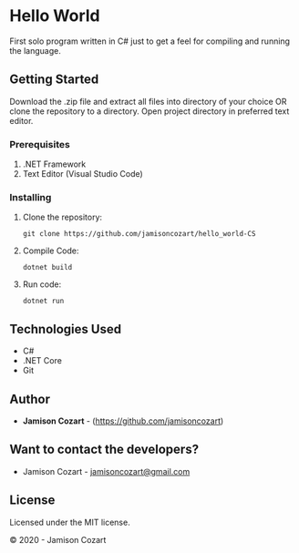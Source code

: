 # Hello World

First solo program written in C# just to get a feel for compiling and running the language.

## Getting Started

Download the .zip file and extract all files into directory of your choice OR clone the repository to a directory. Open project directory in preferred text editor.

### Prerequisites

1. .NET Framework 
2. Text Editor (Visual Studio Code)

### Installing

1. Clone the repository:
    ```
    git clone https://github.com/jamisoncozart/hello_world-CS
    ```
2. Compile Code:
    ```
    dotnet build
    ```
3. Run code:
    ```
    dotnet run
    ```

## Technologies Used

* C#
* .NET Core
* Git

## Author

* **Jamison Cozart** - (https://github.com/jamisoncozart)

## Want to contact the developers?

* Jamison Cozart - jamisoncozart@gmail.com

## License

Licensed under the MIT license.

&copy; 2020 - Jamison Cozart